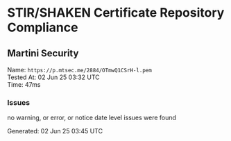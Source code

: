# STIR/SHAKEN Certificate Repository Compliance

## Martini Security

Name: `https://p.mtsec.me/2884/OTmwQ1CSrH-l.pem`\
Tested At: 02 Jun 25 03:32 UTC\
Time: 47ms

### Issues

no warning, or error, or notice date level issues were found

Generated: 02 Jun 25 03:45 UTC